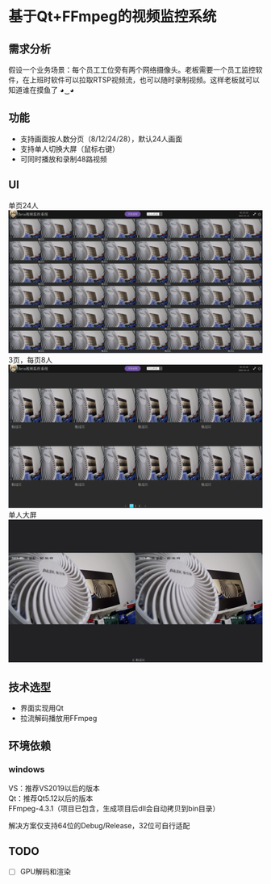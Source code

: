 # 基于Qt+FFmpeg的视频监控系统

## 需求分析
假设一个业务场景：每个员工工位旁有两个网络摄像头。老板需要一个员工监控软件，在上班时软件可以拉取RTSP视频流，也可以随时录制视频。这样老板就可以知道谁在摸鱼了 ◕‿◕

## 功能
* 支持画面按人数分页（8/12/24/28），默认24人画面  
* 支持单人切换大屏（鼠标右键）  
* 可同时播放和录制48路视频  

## UI
单页24人
![](./screenshot/48smallScreen.png)
3页，每页8人
![](./screenshot/16smallScreen.png)
单人大屏
![](./screenshot/bigScreen.png)

## 技术选型
* 界面实现用Qt  
* 拉流解码播放用FFmpeg  

## 环境依赖
### windows
VS：推荐VS2019以后的版本  
Qt：推荐Qt5.12以后的版本  
FFmpeg-4.3.1（项目已包含，生成项目后dll会自动拷贝到bin目录）
  
解决方案仅支持64位的Debug/Release，32位可自行适配

## TODO
- [ ] GPU解码和渲染

